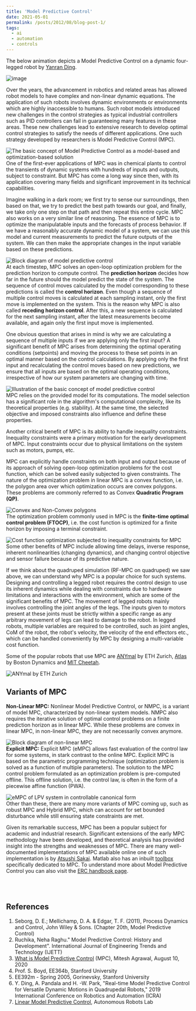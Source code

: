 ```yaml
---
title: 'Model Predictive Control'
date: 2021-05-01
permalink: /posts/2012/08/blog-post-1/
tags:
  - ai
  - automation
  - controls
---
```


The below animation depicts a Model Predictive Control on a dynamic four-legged robot by [Yanran Ding](https://github.com/YanranDing/RF-MPC).

<!--RF-MPC gif-->
![image](/images/rf-mpc.gif)<br>

Over the years, the advancement in robotics and related areas has allowed robot models to have complex and non-linear dynamic equations. The application of such robots involves dynamic environments or environments which are highly inaccessible to humans. Such robot models introduced new challenges in the control strategies as typical industrial controllers such as PID controllers can fail in guaranteeing many features in these areas. These new challenges lead to extensive research to develop optimal control strategies to satisfy the needs of different applications. One such strategy developed by researchers is Model Predictive Control (MPC).

<!--Basic concept-->
![The basic concept of Model Predictive Control as a model-based and optimization-based solution](/images/basic_concept.png)<br>
One of the first-ever applications of MPC was in chemical plants to control the transients of dynamic systems with hundreds of inputs and outputs, subject to constraint. But MPC has come a long way since then, with its application covering many fields and significant improvement in its technical capabilities.

Imagine walking in a dark room; we first try to sense our surroundings, then based on that, we try to predict the best path towards our goal, and finally, we take only one step on that path and then repeat this entire cycle. MPC also works on a very similar line of reasoning. The essence of MPC is to optimize the manipulatable inputs and the forecasts of process behavior. If we have a reasonably accurate dynamic model of a system, we can use this model and current measurements to predict the future outputs of the system. We can then make the appropriate changes in the input variable based on these predictions.

<!--Block Diagram-->
![Block diagram of model predictive control](/images/block_diagram.png)<br>
At each timestep, MPC solves an open-loop optimization problem for the prediction horizon to compute control. The **prediction horizon** decides how far in the future should the model predict the state of the system. The sequence of control moves calculated by the model corresponding to these predictions is called the **control horizon**. Even though a sequence of multiple control moves is calculated at each sampling instant, only the first move is implemented on the system. This is the reason why MPC is also called **receding horizon control**. After this, a new sequence is calculated for the next sampling instant, after the latest measurements become available, and again only the first input move is implemented.

One obvious question that arises in mind is why we are calculating a sequence of multiple inputs if we are applying only the first input? A significant benefit of MPC arises from determining the optimal operating conditions (setpoints) and moving the process to these set points in an optimal manner based on the control calculations. By applying only the first input and recalculating the control moves based on new predictions, we ensure that all inputs are based on the optimal operating conditions, irrespective of how our system parameters are changing with time.

<!--Illustration graph-->
![Illustration of the basic concept of model predictive control](/images/mpc_graph.png)<br>
MPC relies on the provided model for its computations. The model selection has a significant role in the algorithm's computational complexity, like its theoretical properties (e.g. stability). At the same time, the selected objective and imposed constraints also influence and define these properties.

Another critical benefit of MPC is its ability to handle inequality constraints. Inequality constraints were a primary motivation for the early development of MPC. Input constraints occur due to physical limitations on the system such as motors, pumps, etc.

MPC can explicitly handle constraints on both input and output because of its approach of solving open-loop optimization problems for the cost function, which can be solved easily subjected to given constraints. The nature of the optimization problem in linear MPC is a convex function, i.e. the polygon area over which optimization occurs are convex polygons. These problems are commonly referred to as Convex **Quadratic Program (QP)**.

<!--Convex & Non-Convex Polygons-->
![Convex and Non-Convex polygons](/images/polygons.png)<br>
The optimization problem commonly used in MPC is the **finite-time optimal control problem (FTOCP)**, i.e. the cost function is optimized for a finite horizon by imposing a terminal constraint.

<!--Cost Function-->
![Cost function optimization subjected to inequality constraints for MPC](/images/cost_function.png)<br>
Some other benefits of MPC include allowing time delays, inverse response, inherent nonlinearities (changing dynamics), and changing control objective and sensor failure because of its predictive nature.

If we think about the quadruped simulation (RF-MPC on quadruped) we saw above, we can understand why MPC  is a popular choice for such systems. Designing and controlling a legged robot requires the control design to use its inherent dynamics while dealing with constraints due to hardware limitations and interactions with the environment, which are some of the significant benefits of MPC. The movement of legged robots mainly involves controlling the joint angles of the legs. The inputs given to motors present at these joints must be strictly within a specific range as any arbitrary movement of legs can lead to damage to the robot. In legged robots, multiple variables are required to be controlled, such as joint angles, CoM of the robot, the robot's velocity, the velocity of the end effectors etc., which can be handled conveniently by MPC by designing a multi-variable cost function.

Some of the popular robots that use MPC are [ANYmal](https://rsl.ethz.ch/robots-media/anymal.html) by ETH Zurich, [Atlas](https://www.bostondynamics.com/atlas) by Boston Dynamics and [MIT Cheetah](https://biomimetics.mit.edu/).

<!--ANYmal-->
![ANYmal by ETH Zurich](/images/anymal.png)<br>
## Variants of MPC

**Non-Linear MPC:** Nonlinear Model Predictive Control, or NMPC, is a variant of model MPC, characterized by non-linear system models. NMPC also requires the iterative solution of optimal control problems on a finite prediction horizon as in linear MPC. While these problems are convex in linear MPC, in non-linear MPC, they are not necessarily convex anymore.

<!--Block Diagram Non-Linear-->
![Block diagram of non-linear MPC](/images/block_diagram_nl.png)<br>
**Explicit MPC:** Explicit MPC (eMPC) allows fast evaluation of the control law for some systems, in stark contrast to the online MPC. Explicit MPC is based on the parametric programming technique (optimization problem is solved as a function of multiple parameters). The solution to the MPC control problem formulated as an optimization problem is pre-computed offline. This offline solution, i.e. the control law, is often in the form of a piecewise affine function (PWA).

<!--Explicit MPC-->
![eMPC of LPV system in controllable canonical form](/images/empc.png)<br>
Other than these, there are many more variants of MPC coming up, such as robust MPC and Hybrid MPC, which can account for set bounded disturbance while still ensuring state constraints are met.

Given its remarkable success, MPC has been a popular subject for academic and industrial research. Significant extensions of the early MPC methodology have been developed, and theoretical analysis has provided insight into the strengths and weaknesses of MPC. There are many well-documented implementations of MPC available online one of such implementation is by [Atsushi Sakai](https://github.com/AtsushiSakai/PyAdvancedControl). Matlab also has an inbuilt [toolbox](https://in.mathworks.com/products/model-predictive-control.html) specifically dedicated to MPC. To understand more about Model Predictive Control you can also visit the [ERC handbook page](https://erc-bpgc.github.io/handbook/automation/ControlTheory/MPC/).

<br>
<br>

## References

1. Seborg, D. E.; Mellichamp, D. A. & Edgar, T. F. (2011), Process Dynamics and Control, John Wiley & Sons. (Chapter 20th, Model Predictive Control)
1. Ruchika, Neha Raghu." Model Predictive Control: History and Development". International Journal of Engineering Trends and Technology (IJETT)
1. [What is Model Predictive Control](https://control.com/technical-articles/what-is-model-predictive-control-mpc/) (MPC), Mitesh Agrawal, August 10, 2020
1. Prof. S. Boyd, EE364b, Stanford University
1. EE392m - Spring 2005, Gorinevsky, Stanford University
1. Y. Ding, A. Pandala and H. -W. Park, "Real-time Model Predictive Control for Versatile Dynamic Motions in Quadrupedal Robots," 2019 International Conference on Robotics and Automation (ICRA)
1. [Linear Model Predictive Control](https://www.autonomousrobotslab.com/linear-model-predictive-control.html), Autonomous Robots Lab